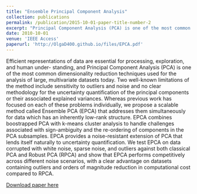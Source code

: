 ```yaml
---
title: "Ensemble Principal Component Analysis"
collection: publications
permalink: /publication/2015-10-01-paper-title-number-2
excerpt: "Principal Component Analysis (PCA) is one of the most common dimensionality reduction techniques used for the analysis of large, multivariate datasets today, but the method is sensitive to outliers and noise and has no clear methodology for the uncertainty quantification of the purely descriptive information it provides. Whereas previous work has focused on each of these problems individually, we propose a scalable method called Ensemble PCA (EPCA) that addresses them simultaneously for data which has an inherently low-rank structure. EPCA combines boostrapped PCA with k-means cluster analysis to proivde a noise-resistant extension of PCA that lends itself naturally to uncertainty quantification.<br/><img src='/images/EnsemblePCAGraphic.pdf'><br/>The figure describes Ensemble Principal Component Analysis (EPCA). Given a data matrix with inherently low-rank structure, we sample B bags of size n at random with replacement. We run PCA and store d principal components and their corresponding eigenvalues for each bag. We stack all components, along with their reflections to account for rotational variability. We also stack all eigenvalues, in accordance with the order in the matrix storing components. Next, we run k-means clustering on the stacked component matrix with 2d clusters."
date: 2010-10-01
venue: 'IEEE Access'
paperurl: 'http://OlgaD400.github.io/files/EPCA.pdf'
---
```

Efficient representations of data are essential for processing, exploration, and human under- standing, and Principal Component Analysis (PCA) is one of the most common dimensionality reduction techniques used for the analysis of large, multivariate datasets today. Two well-known limitations of the method include sensitivity to outliers and noise and no clear methodology for the uncertainty quantification of the principal components or their associated explained variances. Whereas previous work has focused on each of these problems individually, we propose a scalable method called Ensemble PCA (EPCA) that addresses them simultaneously for data which has an inherently low-rank structure. EPCA combines boostrapped PCA with k-means cluster analysis to handle challenges associated with sign-ambiguity and the re-ordering of components in the PCA subsamples. EPCA provides a noise-resistant extension of PCA that lends itself naturally to uncertainty quantification. We test EPCA on data corrupted with white noise, sparse noise, and outliers against both classical PCA and Robust PCA (RPCA) and show that EPCA performs competitively across different noise scenarios, with a clear advantage on datasets containing outliers and orders of magnitude reduction in computational cost compared to RPCA.

[Download paper here]([http://academicpages.github.io/files/paper2.pdf](http://OlgaD400.github.io/files/EPCA.pdf))
